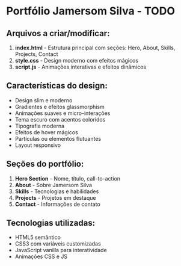 # Portfólio Jamersom Silva - TODO

## Arquivos a criar/modificar:
1. **index.html** - Estrutura principal com seções: Hero, About, Skills, Projects, Contact
2. **style.css** - Design moderno com efeitos mágicos 
3. **script.js** - Animações interativas e efeitos dinâmicos

## Características do design:
- Design slim e moderno
- Gradientes e efeitos glassmorphism
- Animações suaves e micro-interações
- Tema escuro com acentos coloridos
- Tipografia moderna
- Efeitos de hover mágicos
- Partículas ou elementos flutuantes
- Layout responsivo

## Seções do portfólio:
1. **Hero Section** - Nome, título, call-to-action
2. **About** - Sobre Jamersom Silva
3. **Skills** - Tecnologias e habilidades
4. **Projects** - Projetos em destaque
5. **Contact** - Informações de contato

## Tecnologias utilizadas:
- HTML5 semântico
- CSS3 com variáveis customizadas
- JavaScript vanilla para interatividade
- Animações CSS e JS